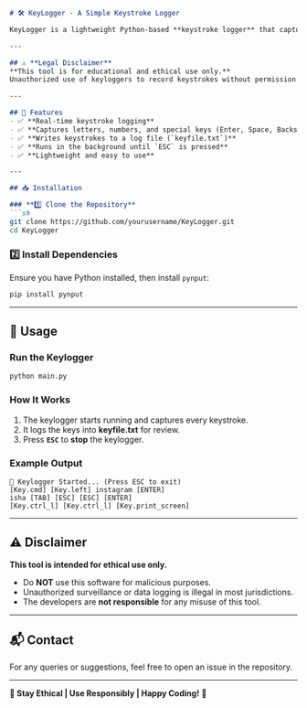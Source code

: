 
```markdown
# 🛠️ KeyLogger - A Simple Keystroke Logger

KeyLogger is a lightweight Python-based **keystroke logger** that captures and records all keyboard input, including special keys. It is built using the `pynput` library and logs keystrokes into a file for analysis.

---

## ⚠️ **Legal Disclaimer**
**This tool is for educational and ethical use only.**  
Unauthorized use of keyloggers to record keystrokes without permission is illegal and may result in severe consequences. Always ensure you have **explicit consent** before using this tool.

---

## 🚀 Features
- ✅ **Real-time keystroke logging**
- ✅ **Captures letters, numbers, and special keys (Enter, Space, Backspace, etc.)**
- ✅ **Writes keystrokes to a log file (`keyfile.txt`)**
- ✅ **Runs in the background until `ESC` is pressed**
- ✅ **Lightweight and easy to use**

---

## 📥 Installation

### **1️⃣ Clone the Repository**
```sh
git clone https://github.com/yourusername/KeyLogger.git
cd KeyLogger
```

### **2️⃣ Install Dependencies**
Ensure you have Python installed, then install `pynput`:
```sh
pip install pynput
```

---

## 🔧 Usage

### **Run the Keylogger**
```sh
python main.py
```

### **How It Works**
1. The keylogger starts running and captures every keystroke.
2. It logs the keys into **keyfile.txt** for review.
3. Press **`ESC`** to **stop** the keylogger.

### **Example Output**
```
🔹 Keylogger Started... (Press ESC to exit)
[Key.cmd] [Key.left] instagram [ENTER]
isha [TAB] [ESC] [ESC] [ENTER]
[Key.ctrl_l] [Key.ctrl_l] [Key.print_screen]
```
---

## ⚠️ Disclaimer
**This tool is intended for ethical use only.**  
- Do **NOT** use this software for malicious purposes.  
- Unauthorized surveillance or data logging is illegal in most jurisdictions.  
- The developers are **not responsible** for any misuse of this tool.

---

## 📬 Contact
For any queries or suggestions, feel free to open an issue in the repository.

---
**🔐 Stay Ethical | Use Responsibly | Happy Coding!** 🚀
```
